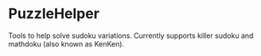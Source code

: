 # PuzzleHelper
Tools to help solve sudoku variations. Currently supports killer sudoku and mathdoku (also known as KenKen).
